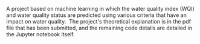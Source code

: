 A project based on machine learning in which the water quality index (WQI) and water quality status are predicted using various criteria that have an impact on water quality. 
The project's theoretical explanation is in the pdf file that has been submitted, and the remaining code details are detailed in the Jupyter notebook itself.
